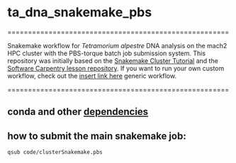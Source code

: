# ta_dna_snakemake_pbs

======================================================

Snakemake workflow for *Tetramorium alpestre* DNA analysis on the mach2 HPC cluster with the PBS-torque batch job submission system. This repository was initially based on the [Snakemake Cluster Tutorial](https://github.com/SchlossLab/snakemake_cluster_tutorial.git) and the [Software Carpentry lesson repository](https://hpc-carpentry.github.io/hpc-python/17-cluster/). If you want to run your own custom workflow, check out the [insert link here]() generic workflow. 


======================================================

## conda and other [dependencies](https://github.com/schimar/ta_dna_snakemake_pbs/blob/main/envs/s21.yaml)



## how to submit the main snakemake job:
```
qsub code/clusterSnakemake.pbs
```




